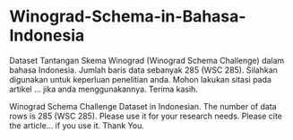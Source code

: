 # Winograd-Schema-in-Bahasa-Indonesia
Dataset Tantangan Skema Winograd (Winograd Schema Challenge) dalam bahasa Indonesia. Jumlah baris data sebanyak 285 (WSC 285). Silahkan digunakan untuk keperluan penelitian anda. Mohon lakukan sitasi pada artikel ... jika anda menggunakannya. Terima kasih.

Winograd Schema Challenge Dataset in Indonesian. The number of data rows is 285 (WSC 285). Please use it for your research needs. Please cite the article... if you use it. Thank You.
